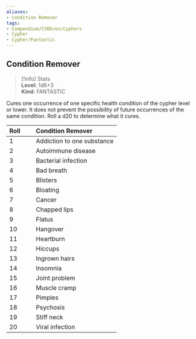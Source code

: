 ```yaml
---
aliases:
- Condition Remover
tags:
- Compendium/CSRD/en/Cyphers
- Cypher
- Cypher/Fantastic
---
```


  
## Condition Remover  
>[!info] Stats  
> **Level:** 1d6+3  
> **Kind:** FANTASTIC
  
Cures one occurrence of one specific health condition of the cypher level or lower. It does not prevent the possibility of future occurrences of the same condition. Roll a d20 to determine what it cures.  

|  Roll &nbsp; &nbsp; &nbsp; | Condition Remover  |  
| ------------- | :----------- |  
| 1 | Addiction to one substance |  
| 2 | Autoimmune disease |  
| 3 | Bacterial infection |  
| 4 | Bad breath |  
| 5 | Blisters |  
| 6 | Bloating |  
| 7 | Cancer |  
| 8 | Chapped lips |  
| 9 | Flatus |  
| 10 | Hangover |  
| 11 | Heartburn |  
| 12 | Hiccups |  
| 13 | Ingrown hairs |  
| 14 | Insomnia |  
| 15 | Joint problem |  
| 16 | Muscle cramp |  
| 17 | Pimples |  
| 18 | Psychosis |  
| 19 | Stiff neck |  
| 20 | Viral infection |